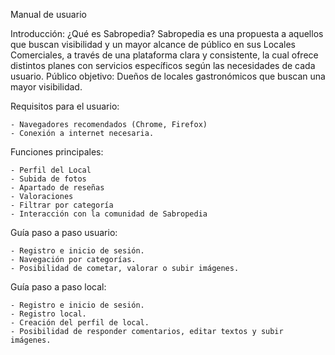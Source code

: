 Manual de usuario

Introducción:
    ¿Qué es Sabropedia? Sabropedia es una propuesta a aquellos que buscan visibilidad y
    un mayor alcance de público en sus Locales Comerciales, a través de una plataforma clara y consistente,
    la cual ofrece distintos planes con servicios específicos según las necesidades de cada usuario.
    Público objetivo: Dueños de locales gastronómicos que buscan una mayor visibilidad.
	
Requisitos para el usuario:

    - Navegadores recomendados (Chrome, Firefox) 
    - Conexión a internet necesaria.
	
Funciones principales:

    - Perfil del Local
    - Subida de fotos
    - Apartado de reseñas 
    - Valoraciones
    - Filtrar por categoría
    - Interacción con la comunidad de Sabropedia
	
Guía paso a paso usuario:

    - Registro e inicio de sesión.
    - Navegación por categorías.
    - Posibilidad de cometar, valorar o subir imágenes.
	
Guía paso a paso local:

    - Registro e inicio de sesión.
    - Registro local.
    - Creación del perfil de local.
    - Posibilidad de responder comentarios, editar textos y subir imágenes.
